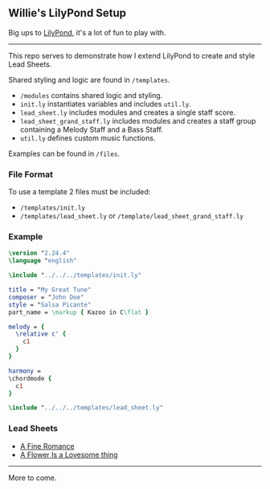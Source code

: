 ## Willie's LilyPond Setup

Big ups to [LilyPond](https://lilypond.org/), it's a lot of fun to play with.

---

This repo serves to demonstrate how I extend LilyPond to create and style Lead Sheets.

Shared styling and logic are found in `/templates`.

- `/modules` contains shared logic and styling.
- `init.ly` instantiates variables and includes `util.ly`.
- `lead_sheet.ly` includes modules and creates a single staff score.
- `lead_sheet_grand_staff.ly` includes modules and creates a staff group containing a Melody Staff and a Bass Staff.
- `util.ly` defines custom music functions.

Examples can be found in `/files`.

### File Format

To use a template 2 files must be included:

- `/templates/init.ly`
- `/templates/lead_sheet.ly` or `/template/lead_sheet_grand_staff.ly`

### Example

```ly
\version "2.24.4"
\language "english"

\include "../../../templates/init.ly"

title = "My Great Tune"
composer = "John Doe"
style = "Salsa Picante"
part_name = \markup { Kazoo in C\flat }

melody = {
  \relative c' {
    c1
  }
}

harmony =
\chordmode {
  c1
}

\include "../../../templates/lead_sheet.ly"
```

### Lead Sheets

- [A Fine Romance](/files/Hallie%20Weiner/standards/A%20Fine%20Romance.pdf)
- [A Flower Is a Lovesome thing](/files/Hallie%20Weiner/standards/A%20Flower%20is%20a%20Lovesome%20Thing.pdf)

---

More to come.
